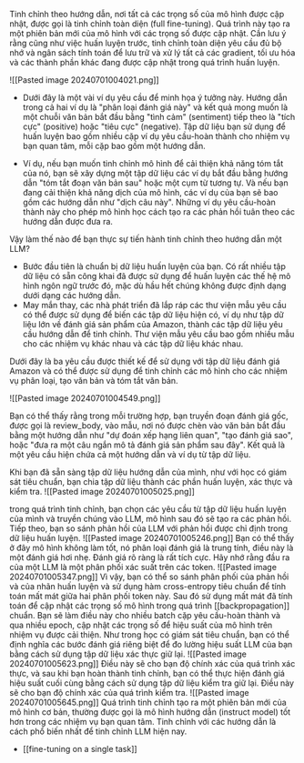 Tinh chỉnh theo hướng dẫn, nơi tất cả các trọng số của mô hình được cập nhật, được gọi là tinh chỉnh toàn diện (full fine-tuning). Quá trình này tạo ra một phiên bản mới của mô hình với các trọng số được cập nhật.
Cần lưu ý rằng cũng như việc huấn luyện trước, tinh chỉnh toàn diện yêu cầu đủ bộ nhớ và ngân sách tính toán để lưu trữ và xử lý tất cả các gradient, tối ưu hóa và các thành phần khác đang được cập nhật trong quá trình huấn luyện.

![[Pasted image 20240701004021.png]]

- Dưới đây là một vài ví dụ yêu cầu để minh họa ý tưởng này. Hướng dẫn trong cả hai ví dụ là "phân loại đánh giá này" và kết quả mong muốn là một chuỗi văn bản bắt đầu bằng "tình cảm" (sentiment) tiếp theo là "tích cực" (positive) hoặc "tiêu cực" (negative). Tập dữ liệu bạn sử dụng để huấn luyện bao gồm nhiều cặp ví dụ yêu cầu-hoàn thành cho nhiệm vụ bạn quan tâm, mỗi cặp bao gồm một hướng dẫn.

- Ví dụ, nếu bạn muốn tinh chỉnh mô hình để cải thiện khả năng tóm tắt của nó, bạn sẽ xây dựng một tập dữ liệu các ví dụ bắt đầu bằng hướng dẫn "tóm tắt đoạn văn bản sau" hoặc một cụm từ tương tự. Và nếu bạn đang cải thiện khả năng dịch của mô hình, các ví dụ của bạn sẽ bao gồm các hướng dẫn như "dịch câu này". Những ví dụ yêu cầu-hoàn thành này cho phép mô hình học cách tạo ra các phản hồi tuân theo các hướng dẫn được đưa ra.

Vậy làm thế nào để bạn thực sự tiến hành tinh chỉnh theo hướng dẫn một LLM?
- Bước đầu tiên là chuẩn bị dữ liệu huấn luyện của bạn. Có rất nhiều tập dữ liệu có sẵn công khai đã được sử dụng để huấn luyện các thế hệ mô hình ngôn ngữ trước đó, mặc dù hầu hết chúng không được định dạng dưới dạng các hướng dẫn.
- May mắn thay, các nhà phát triển đã lắp ráp các thư viện mẫu yêu cầu có thể được sử dụng để biến các tập dữ liệu hiện có, ví dụ như tập dữ liệu lớn về đánh giá sản phẩm của Amazon, thành các tập dữ liệu yêu cầu hướng dẫn để tinh chỉnh. Thư viện mẫu yêu cầu bao gồm nhiều mẫu cho các nhiệm vụ khác nhau và các tập dữ liệu khác nhau.

Dưới đây là ba yêu cầu được thiết kế để sử dụng với tập dữ liệu đánh giá Amazon và có thể được sử dụng để tinh chỉnh các mô hình cho các nhiệm vụ phân loại, tạo văn bản và tóm tắt văn bản.

![[Pasted image 20240701004549.png]]

Bạn có thể thấy rằng trong mỗi trường hợp, bạn truyền đoạn đánh giá gốc, được gọi là review_body, vào mẫu, nơi nó được chèn vào văn bản bắt đầu bằng một hướng dẫn như "dự đoán xếp hạng liên quan", "tạo đánh giá sao", hoặc "đưa ra một câu ngắn mô tả đánh giá sản phẩm sau đây". Kết quả là một yêu cầu hiện chứa cả một hướng dẫn và ví dụ từ tập dữ liệu.

Khi bạn đã sẵn sàng tập dữ liệu hướng dẫn của mình, như với học có giám sát tiêu chuẩn, bạn chia tập dữ liệu thành các phần huấn luyện, xác thực và kiểm tra.
![[Pasted image 20240701005025.png]]

trong quá trình tinh chỉnh, bạn chọn các yêu cầu từ tập dữ liệu huấn luyện của mình và truyền chúng vào LLM, mô hình sau đó sẽ tạo ra các phản hồi. Tiếp theo, bạn so sánh phản hồi của LLM với phản hồi được chỉ định trong dữ liệu huấn luyện. 
![[Pasted image 20240701005246.png]]
Bạn có thể thấy ở đây mô hình không làm tốt, nó phân loại đánh giá là trung tính, điều này là một đánh giá hơi nhẹ. Đánh giá rõ ràng là rất tích cực. Hãy nhớ rằng đầu ra của một LLM là một phân phối xác suất trên các token.
![[Pasted image 20240701005347.png]]
Vì vậy, bạn có thể so sánh phân phối của phản hồi và của nhãn huấn luyện và sử dụng hàm cross-entropy tiêu chuẩn để tính toán mất mát giữa hai phân phối token này. Sau đó sử dụng mất mát đã tính toán để cập nhật các trọng số mô hình trong quá trình [[backpropagation]] chuẩn. Bạn sẽ làm điều này cho nhiều batch cặp yêu cầu-hoàn thành và qua nhiều epoch, cập nhật các trọng số để hiệu suất của mô hình trên nhiệm vụ được cải thiện. Như trong học có giám sát tiêu chuẩn, bạn có thể định nghĩa các bước đánh giá riêng biệt để đo lường hiệu suất LLM của bạn bằng cách sử dụng tập dữ liệu xác thực giữ lại.
![[Pasted image 20240701005623.png]]
Điều này sẽ cho bạn độ chính xác của quá trình xác thực, và sau khi bạn hoàn thành tinh chỉnh, bạn có thể thực hiện đánh giá hiệu suất cuối cùng bằng cách sử dụng tập dữ liệu kiểm tra giữ lại. Điều này sẽ cho bạn độ chính xác của quá trình kiểm tra.
![[Pasted image 20240701005645.png]]
Quá trình tinh chỉnh tạo ra một phiên bản mới của mô hình cơ bản, thường được gọi là mô hình hướng dẫn (instruct model) tốt hơn trong các nhiệm vụ bạn quan tâm. Tinh chỉnh với các hướng dẫn là cách phổ biến nhất để tinh chỉnh LLM hiện nay.

- [[fine-tuning on a single task]]